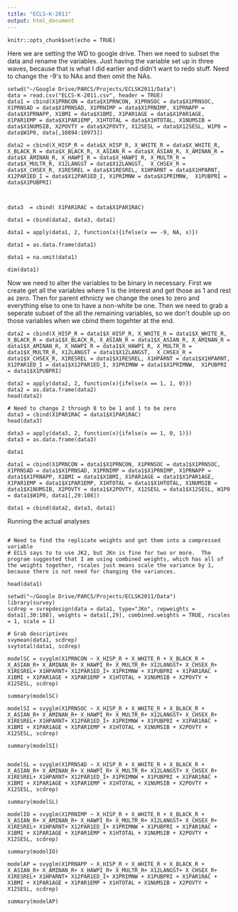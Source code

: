 ```yaml
---
title: "ECLS-K-2011"
output: html_document
---
```


```{r setup, include=FALSE}
knitr::opts_chunk$set(echo = TRUE)
```

Here we are setting the WD to google drive.  Then we need to subset the data and rename the variables.  Just having the variable set up in three waves, because that is what I did earlier and didn't want to redo stuff.  Need to change the -9's to NAs and then omit the NAs.
```{r}
setwd("~/Google Drive/PARCS/Projects/ECLSK2011/Data")
data = read.csv("ELCS-K-2011.csv", header = TRUE)
data1 = cbind(X1PRNCON = data$X1PRNCON, X1PRNSOC = data$X1PRNSOC, X1PRNSAD = data$X1PRNSAD, X1PRNIMP = data$X1PRNIMP, X1PRNAPP = data$X1PRNAPP, X1BMI = data$X1BMI, X1PAR1AGE = data$X1PAR1AGE, X1PAR1EMP = data$X1PAR1EMP, X1HTOTAL = data$X1HTOTAL, X1NUMSIB = data$X1NUMSIB, X2POVTY = data$X2POVTY, X12SESL = data$X12SESL, W1P0 = data$W1P0, data[,10894:10973])

data2 = cbind(X_HISP_R = data$X_HISP_R, X_WHITE_R = data$X_WHITE_R, X_BLACK_R = data$X_BLACK_R, X_ASIAN_R = data$X_ASIAN_R, X_AMINAN_R = data$X_AMINAN_R, X_HAWPI_R = data$X_HAWPI_R, X_MULTR_R = data$X_MULTR_R, X12LANGST = data$X12LANGST,  X_CHSEX_R = data$X_CHSEX_R, X1RESREL = data$X1RESREL, X1HPARNT = data$X1HPARNT, X12PAR1ED_I = data$X12PAR1ED_I, X1PRIMNW = data$X1PRIMNW,  X1PUBPRI = data$X1PUBPRI)



data3  = cbind( X1PAR1RAC = data$X1PAR1RAC)

data1 = cbind(data2, data3, data1)

data1 = apply(data1, 2, function(x){ifelse(x == -9, NA, x)})

data1 = as.data.frame(data1)

data1 = na.omit(data1)

dim(data1)
```
Now we need to alter the variables to be binary in necessary.  First we create get all the variables where 1 is the interest and get those as 1 and rest as zero.  Then for parent ethnicty we change the ones to zero and everything else to one to have a non-white be one.  Then we need to grab a seperate subset of the all the remaining variables, so we don't double up on those variables when we cbind them togehter at the end.
```{r}
data2 = cbind(X_HISP_R = data1$X_HISP_R, X_WHITE_R = data1$X_WHITE_R, X_BLACK_R = data1$X_BLACK_R, X_ASIAN_R = data1$X_ASIAN_R, X_AMINAN_R = data1$X_AMINAN_R, X_HAWPI_R = data1$X_HAWPI_R, X_MULTR_R = data1$X_MULTR_R, X12LANGST = data1$X12LANGST,  X_CHSEX_R = data1$X_CHSEX_R, X1RESREL = data1$X1RESREL, X1HPARNT = data1$X1HPARNT, X12PAR1ED_I = data1$X12PAR1ED_I, X1PRIMNW = data1$X1PRIMNW,  X1PUBPRI = data1$X1PUBPRI)

data2 = apply(data2, 2, function(x){ifelse(x == 1, 1, 0)})
data2 = as.data.frame(data2)
head(data2)

# Need to change 2 through 8 to be 1 and 1 to be zero
data3 = cbind(X1PAR1RAC = data1$X1PAR1RAC)
head(data3)

data3 = apply(data3, 2, function(x){ifelse(x == 1, 0, 1)})
data3 = as.data.frame(data3)

data1

data1 = cbind(X1PRNCON = data1$X1PRNCON, X1PRNSOC = data1$X1PRNSOC, X1PRNSAD = data1$X1PRNSAD, X1PRNIMP = data1$X1PRNIMP, X1PRNAPP = data1$X1PRNAPP, X1BMI = data1$X1BMI, X1PAR1AGE = data1$X1PAR1AGE, X1PAR1EMP = data1$X1PAR1EMP, X1HTOTAL = data1$X1HTOTAL, X1NUMSIB = data1$X1NUMSIB, X2POVTY = data1$X2POVTY, X12SESL = data1$X12SESL, W1P0 = data1$W1P0, data1[,29:108])

data1 = cbind(data2, data3, data1)

```
Running the actual analyses
```{r}

# Need to find the replicate weights and get them into a compressed variable
# ECLS says to to use JK2, but JKn is fine for two or more.  The program suggested that I am using combined weights, which has all of the weights together, rscales just means scale the variance by 1, because there is not need for changing the variances. 

head(data1)

setwd("~/Google Drive/PARCS/Projects/ECLSK2011/Data")
library(survey)
scdrep = svrepdesign(data = data1, type="JKn", repweights = data1[,30:108], weights = data1[,29], combined.weights = TRUE, rscales = 1, scale = 1)

# Grab descriptives
svymean(data1, scdrep)
svytotal(data1, scdrep)

modelSC = svyglm(X1PRNCON ~ X_HISP_R + X_WHITE_R + X_BLACK_R + X_ASIAN_R+ X_AMINAN_R+ X_HAWPI_R+ X_MULTR_R+ X12LANGST+ X_CHSEX_R+ X1RESREL+ X1HPARNT+ X12PAR1ED_I+ X1PRIMNW + X1PUBPRI + X1PAR1RAC + X1BMI + X1PAR1AGE + X1PAR1EMP + X1HTOTAL + X1NUMSIB + X2POVTY + X12SESL, scdrep)

summary(modelSC)

modelSI = svyglm(X1PRNSOC ~ X_HISP_R + X_WHITE_R + X_BLACK_R + X_ASIAN_R+ X_AMINAN_R+ X_HAWPI_R+ X_MULTR_R+ X12LANGST+ X_CHSEX_R+ X1RESREL+ X1HPARNT+ X12PAR1ED_I+ X1PRIMNW + X1PUBPRI + X1PAR1RAC + X1BMI + X1PAR1AGE + X1PAR1EMP + X1HTOTAL + X1NUMSIB + X2POVTY + X12SESL, scdrep)

summary(modelSI)


modelSL = svyglm(X1PRNSAD ~ X_HISP_R + X_WHITE_R + X_BLACK_R + X_ASIAN_R+ X_AMINAN_R+ X_HAWPI_R+ X_MULTR_R+ X12LANGST+ X_CHSEX_R+ X1RESREL+ X1HPARNT+ X12PAR1ED_I+ X1PRIMNW + X1PUBPRI + X1PAR1RAC + X1BMI + X1PAR1AGE + X1PAR1EMP + X1HTOTAL + X1NUMSIB + X2POVTY + X12SESL, scdrep)

summary(modelSL)

modelIO = svyglm(X1PRNIMP ~ X_HISP_R + X_WHITE_R + X_BLACK_R + X_ASIAN_R+ X_AMINAN_R+ X_HAWPI_R+ X_MULTR_R+ X12LANGST+ X_CHSEX_R+ X1RESREL+ X1HPARNT+ X12PAR1ED_I+ X1PRIMNW + X1PUBPRI + X1PAR1RAC + X1BMI + X1PAR1AGE + X1PAR1EMP + X1HTOTAL + X1NUMSIB + X2POVTY + X12SESL, scdrep)

summary(modelIO)

modelAP = svyglm(X1PRNAPP ~ X_HISP_R + X_WHITE_R + X_BLACK_R + X_ASIAN_R+ X_AMINAN_R+ X_HAWPI_R+ X_MULTR_R+ X12LANGST+ X_CHSEX_R+ X1RESREL+ X1HPARNT+ X12PAR1ED_I+ X1PRIMNW + X1PUBPRI + X1PAR1RAC + X1BMI + X1PAR1AGE + X1PAR1EMP + X1HTOTAL + X1NUMSIB + X2POVTY + X12SESL, scdrep)

summary(modelAP)


```

